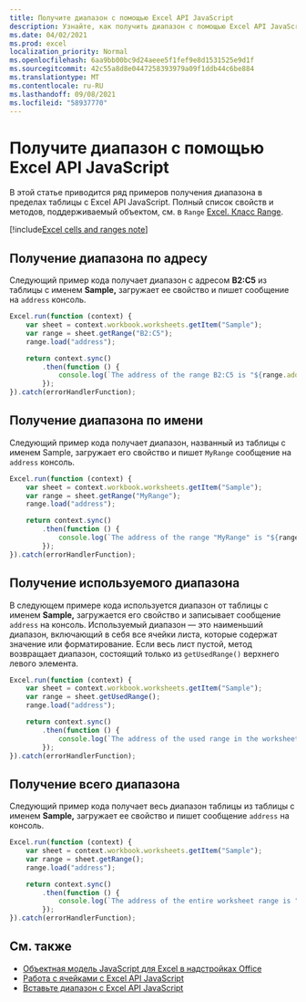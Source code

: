 ```yaml
---
title: Получите диапазон с помощью Excel API JavaScript
description: Узнайте, как получить диапазон с помощью Excel API JavaScript.
ms.date: 04/02/2021
ms.prod: excel
localization_priority: Normal
ms.openlocfilehash: 6aa9bb00bc9d24aeee5f1fef9e8d1531525e9d1f
ms.sourcegitcommit: 42c55a8d8e0447258393979a09f1ddb44c6be884
ms.translationtype: MT
ms.contentlocale: ru-RU
ms.lasthandoff: 09/08/2021
ms.locfileid: "58937770"
---
```

# <a name="get-a-range-using-the-excel-javascript-api"></a>Получите диапазон с помощью Excel API JavaScript

В этой статье приводится ряд примеров получения диапазона в пределах таблицы с Excel API JavaScript. Полный список свойств и методов, поддерживаемый объектом, см. в `Range` [Excel. Класс Range](/javascript/api/excel/excel.range).

[!include[Excel cells and ranges note](../includes/note-excel-cells-and-ranges.md)]

## <a name="get-range-by-address"></a>Получение диапазона по адресу

Следующий пример кода получает диапазон с адресом **B2:C5** из таблицы с именем **Sample,** загружает ее свойство и пишет сообщение на `address` консоль.

```js
Excel.run(function (context) {
    var sheet = context.workbook.worksheets.getItem("Sample");
    var range = sheet.getRange("B2:C5");
    range.load("address");

    return context.sync()
        .then(function () {
            console.log(`The address of the range B2:C5 is "${range.address}"`);
        });
}).catch(errorHandlerFunction);
```

## <a name="get-range-by-name"></a>Получение диапазона по имени

Следующий пример кода получает диапазон, названный из таблицы с именем Sample, загружает его свойство и пишет `MyRange` сообщение на  `address` консоль.

```js
Excel.run(function (context) {
    var sheet = context.workbook.worksheets.getItem("Sample");
    var range = sheet.getRange("MyRange");
    range.load("address");

    return context.sync()
        .then(function () {
            console.log(`The address of the range "MyRange" is "${range.address}"`);
        });
}).catch(errorHandlerFunction);
```

## <a name="get-used-range"></a>Получение используемого диапазона

В следующем примере кода используется диапазон от таблицы с именем **Sample,** загружается его свойство и записывает сообщение `address` на консоль. Используемый диапазон — это наименьший диапазон, включающий в себя все ячейки листа, которые содержат значение или форматирование. Если весь лист пустой, метод возвращает диапазон, состоящий только из `getUsedRange()` верхнего левого элемента.

```js
Excel.run(function (context) {
    var sheet = context.workbook.worksheets.getItem("Sample");
    var range = sheet.getUsedRange();
    range.load("address");

    return context.sync()
        .then(function () {
            console.log(`The address of the used range in the worksheet is "${range.address}"`);
        });
}).catch(errorHandlerFunction);
```

## <a name="get-entire-range"></a>Получение всего диапазона

Следующий пример кода получает весь диапазон таблицы из таблицы с именем **Sample,** загружает ее свойство и пишет сообщение `address` на консоль.

```js
Excel.run(function (context) {
    var sheet = context.workbook.worksheets.getItem("Sample");
    var range = sheet.getRange();
    range.load("address");

    return context.sync()
        .then(function () {
            console.log(`The address of the entire worksheet range is "${range.address}"`);
        });
}).catch(errorHandlerFunction);
```

## <a name="see-also"></a>См. также

- [Объектная модель JavaScript для Excel в надстройках Office](excel-add-ins-core-concepts.md)
- [Работа с ячейками с Excel API JavaScript](excel-add-ins-cells.md)
- [Вставьте диапазон с Excel API JavaScript](excel-add-ins-ranges-insert.md)
